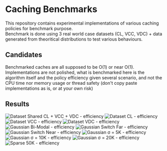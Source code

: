 # Caching Benchmarks

This repository contains experimental implementations of various caching policies for benchmark purpose.   
Benchmark is done using 3 real world case datasets (CL, VCC, VDC) + data generated from theoritical distributions to test various behaviours.

## Candidates

Benchmarked caches are all supposed to be O(1) or near O(1).    
Implementations are not polished, what is benchmarked here is the algorithm itself and the policy efficiency given several scenario, and not the CPU time nor memory usage or thread safety (don't copy paste implementations as is, or at your own risk)

## Results

![Dataset Shared CL + VCC + VDC - efficiency](https://raw.githubusercontent.com/ogxd/caching-benchmarks/master/Results/DatasetSharedCLVCCVDC.png)
![Dataset CL - efficiency](https://raw.githubusercontent.com/ogxd/caching-benchmarks/master/Results/DatasetCL.png)
![Dataset VCC - efficiency](https://raw.githubusercontent.com/ogxd/caching-benchmarks/master/Results/DatasetVCC.png)
![Dataset VDC - efficiency](https://raw.githubusercontent.com/ogxd/caching-benchmarks/master/Results/DatasetVDC.png)
![Gaussian Bi-Modal - efficiency](https://raw.githubusercontent.com/ogxd/caching-benchmarks/master/Results/GaussianBiModal.png)
![Gaussian Switch Far - efficiency](https://raw.githubusercontent.com/ogxd/caching-benchmarks/master/Results/GaussianSwitchFar.png)
![Gaussian Switch Near - efficiency](https://raw.githubusercontent.com/ogxd/caching-benchmarks/master/Results/GaussianSwitchNear.png)
![Gaussian σ = 5K - efficiency](https://raw.githubusercontent.com/ogxd/caching-benchmarks/master/Results/Gaussian5K.png)
![Gaussian σ = 10K - efficiency](https://raw.githubusercontent.com/ogxd/caching-benchmarks/master/Results/Gaussian10K.png)
![Gaussian σ = 20K - efficiency](https://raw.githubusercontent.com/ogxd/caching-benchmarks/master/Results/Gaussian20K.png)
![Sparse 50K - efficiency](https://raw.githubusercontent.com/ogxd/caching-benchmarks/master/Results/Sparse50K.png)